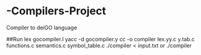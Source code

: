 # -Compilers-Project

Compiler to deiGO language

##Run
lex gocompiler.l
yacc -d gocompiler.y
cc -o compiler lex.yy.c y.tab.c functions.c semantics.c symbol_table.c
./compiler < input.txt or ./compiler
